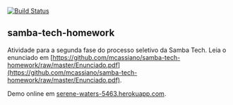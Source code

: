 [![Build Status](https://travis-ci.org/mcassiano/samba-tech-homework.svg?branch=master)](https://travis-ci.org/mcassiano/samba-tech-homework)

## samba-tech-homework

Atividade para a segunda fase do processo seletivo da Samba Tech. Leia o enunciado em [https://github.com/mcassiano/samba-tech-homework/raw/master/Enunciado.pdf](https://github.com/mcassiano/samba-tech-homework/raw/master/Enunciado.pdf).

Demo online em [serene-waters-5463.herokuapp.com](http://serene-waters-5463.herokuapp.com).